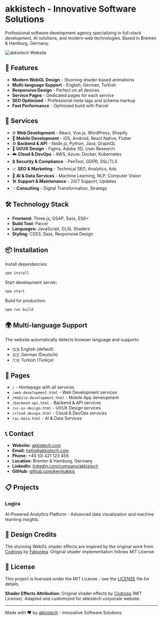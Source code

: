 # akkistech - Innovative Software Solutions

Professional software development agency specializing in full-stack development, AI solutions, and modern web technologies. Based in Bremen & Hamburg, Germany.

![akkistech Website](https://akkistech.com/images/akkistech-logo.png)

## 🌟 Features

- **Modern WebGL Design** - Stunning shader-based animations
- **Multi-language Support** - English, German, Turkish
- **Responsive Design** - Perfect on all devices
- **Service Pages** - Dedicated pages for each service
- **SEO Optimized** - Professional meta tags and schema markup
- **Fast Performance** - Optimized build with Parcel

## 🚀 Services

- 🌐 **Web Development** - React, Vue.js, WordPress, Shopify
- 📱 **Mobile Development** - iOS, Android, React Native, Flutter
- ⚙️ **Backend & API** - Node.js, Python, Java, GraphQL
- 🎨 **UI/UX Design** - Figma, Adobe XD, User Research
- ☁️ **Cloud & DevOps** - AWS, Azure, Docker, Kubernetes
- 🔒 **Security & Compliance** - PenTest, GDPR, SSL/TLS
- 📈 **SEO & Marketing** - Technical SEO, Analytics, Ads
- 🤖 **AI & Data Services** - Machine Learning, NLP, Computer Vision
- 🛠️ **Support & Maintenance** - 24/7 Support, Updates
- 💡 **Consulting** - Digital Transformation, Strategy

## 🛠️ Technology Stack

- **Frontend:** Three.js, GSAP, Sass, ES6+
- **Build Tool:** Parcel
- **Languages:** JavaScript, GLSL Shaders
- **Styling:** CSS3, Sass, Responsive Design

## 📦 Installation

Install dependencies:

```bash
npm install
```

Start development server:

```bash
npm start
```

Build for production:

```bash
npm run build
```

## 🌍 Multi-language Support

The website automatically detects browser language and supports:
- 🇬🇧 English (default)
- 🇩🇪 German (Deutsch)
- 🇹🇷 Turkish (Türkçe)

## 📄 Pages

- `/` - Homepage with all services
- `/web-development.html` - Web Development services
- `/mobile-development.html` - Mobile App development
- `/backend-api.html` - Backend & API services
- `/ui-ux-design.html` - UI/UX Design services
- `/cloud-devops.html` - Cloud & DevOps services
- `/ai-data.html` - AI & Data Services

## 📞 Contact

- **Website:** [akkistech.com](https://akkistech.com)
- **Email:** hello@akkistech.com
- **Phone:** +49 (0) 421 123 456
- **Location:** Bremen & Hamburg, Germany
- **LinkedIn:** [linkedin.com/company/akkistech](https://linkedin.com/company/akkistech)
- **GitHub:** [github.com/kerimakkis](https://github.com/kerimakkis)

## 📋 Projects

### Logira
AI-Powered Analytics Platform - Advanced data visualization and machine learning insights.

## 🎨 Design Credits

The stunning WebGL shader effects are inspired by the original work from [Codrops](https://tympanus.net/codrops) by [Faboolea](https://twitter.com/faboolea). Original shader implementation follows MIT License.

## 📝 License

This project is licensed under the MIT License - see the [LICENSE](LICENSE) file for details.

**Shader Effects Attribution:**
Original shader effects by [Codrops](https://tympanus.net/codrops) (MIT License). Adapted and customized for akkistech corporate website.

---

Made with ❤️ by [akkistech](https://akkistech.com) - Innovative Software Solutions
